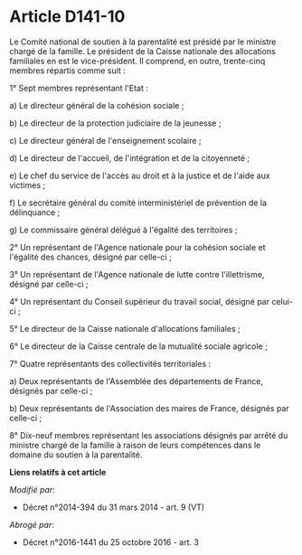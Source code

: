 # Article D141-10

Le Comité national de soutien à la parentalité est présidé par le ministre chargé de la famille. Le président de la Caisse
nationale des allocations familiales en est le vice-président. Il comprend, en outre, trente-cinq membres répartis comme
suit : 

1° Sept membres représentant l'Etat : 

a) Le directeur général de la cohésion sociale ; 

b) Le directeur de la protection judiciaire de la jeunesse ; 

c) Le directeur général de l'enseignement scolaire ; 

d) Le directeur de l'accueil, de l'intégration et de la citoyenneté ; 

e) Le chef du service de l'accès au droit et à la justice et de l'aide aux victimes ; 

f) Le secrétaire général du comité interministériel de prévention de la délinquance ; 

g) Le      commissaire général délégué à l'égalité des territoires ; 

2° Un représentant de l'Agence nationale pour la cohésion sociale et l'égalité des chances, désigné par celle-ci ; 

3° Un représentant de l'Agence nationale de lutte contre l'illettrisme, désigné par celle-ci ; 

4° Un représentant du Conseil supérieur du travail social, désigné par celui-ci ; 

5° Le directeur de la Caisse nationale d'allocations familiales ; 

6° Le directeur de la Caisse centrale de la mutualité sociale agricole ; 

7° Quatre représentants des collectivités territoriales : 

a) Deux représentants de l'Assemblée des départements de France, désignés par celle-ci ; 

b) Deux représentants de l'Association des maires de France, désignés par celle-ci ; 

8° Dix-neuf membres représentant les associations désignés par arrêté du ministre chargé de la famille à raison de leurs
compétences dans le domaine du soutien à la parentalité.

**Liens relatifs à cet article**

_Modifié par_:

  - Décret n°2014-394 du 31 mars 2014 - art. 9 (VT)

_Abrogé par_:

  - Décret n°2016-1441 du 25 octobre 2016 - art. 3
